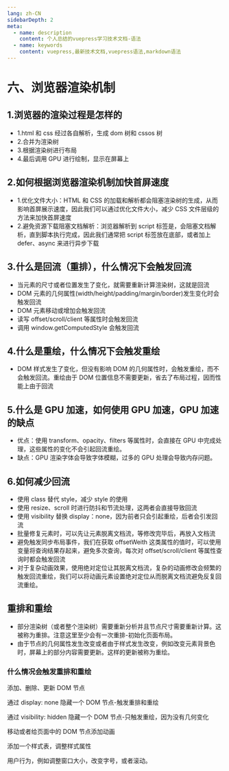 ```yaml
---
lang: zh-CN
sidebarDepth: 2
meta:
  - name: description
    content: 个人总结的vuepress学习技术文档-语法
  - name: keywords
    content: vuepress,最新技术文档,vuepress语法,markdown语法
---
```


# 六、浏览器渲染机制

## 1.浏览器的渲染过程是怎样的

- 1.html 和 css 经过各自解析，生成 dom 树和 cssos 树
- 2.合并为渲染树
- 3.根据渲染树进行布局
- 4.最后调用 GPU 进行绘制，显示在屏幕上

## 2.如何根据浏览器渲染机制加快首屏速度

- 1.优化文件大小：HTML 和 CSS 的加载和解析都会阻塞渲染树的生成，从而影响首屏展示速度，因此我们可以通过优化文件大小，减少 CSS 文件层级的方法来加快首屏速度
- 2.避免资源下载阻塞文档解析：浏览器解析到 script 标签是，会阻塞文档解析，直到脚本执行完成，因此我们通常把 script 标签放在底部，或者加上 defer、async 来进行异步下载

## 3.什么是回流（重排），什么情况下会触发回流

- 当元素的尺寸或者位置发生了变化，就需要重新计算渲染树，这就是回流
- DOM 元素的几何属性(width/height/padding/margin/border)发生变化时会触发回流
- DOM 元素移动或增加会触发回流
- 读写 offset/scroll/client 等属性时会触发回流
- 调用 window.getComputedStyle 会触发回流

## 4.什么是重绘，什么情况下会触发重绘

- DOM 样式发生了变化，但没有影响 DOM 的几何属性时，会触发重绘，而不会触发回流。重绘由于 DOM 位置信息不需要更新，省去了布局过程，因而性能上由于回流

## 5.什么是 GPU 加速，如何使用 GPU 加速，GPU 加速的缺点

- 优点：使用 transform、opacity、filters 等属性时，会直接在 GPU 中完成处理，这些属性的变化不会引起回流重绘。
- 缺点：GPU 渲染字体会导致字体模糊，过多的 GPU 处理会导致内存问题。

## 6.如何减少回流

- 使用 class 替代 style，减少 style 的使用
- 使用 resize、scroll 时进行防抖和节流处理，这两者会直接导致回流
- 使用 visibility 替换 display：none，因为前者只会引起重绘，后者会引发回流
- 批量修复元素时，可以先让元素脱离文档流，等修改完毕后，再放入文档流
- 避免触发同步布局事件，我们在获取 offsetWeith 这类属性的值时，可以使用变量将查询结果存起来，避免多次查询，每次对 offset/scroll/client 等属性查询时都会触发回流
- 对于复杂动画效果，使用绝对定位让其脱离文档流，复杂的动画修改会频繁的触发回流重绘，我们可以将动画元素设置绝对定位从而脱离文档流避免反复回流重绘。

## 重排和重绘

- 部分渲染树（或者整个渲染树）需要重新分析并且节点尺寸需要重新计算。这被称为重排。注意这里至少会有一次重排-初始化页面布局。
- 由于节点的几何属性发生改变或者由于样式发生改变，例如改变元素背景色时，屏幕上的部分内容需要更新。这样的更新被称为重绘。

### 什么情况会触发重排和重绘

添加、删除、更新 DOM 节点

通过 display: none 隐藏一个 DOM 节点-触发重排和重绘

通过 visibility: hidden 隐藏一个 DOM 节点-只触发重绘，因为没有几何变化

移动或者给页面中的 DOM 节点添加动画

添加一个样式表，调整样式属性

用户行为，例如调整窗口大小，改变字号，或者滚动。
